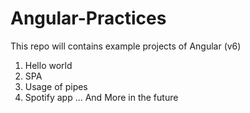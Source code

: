 # Angular-Practices
This repo will contains example projects of Angular (v6) 

1. Hello world
2. SPA
3. Usage of pipes
4. Spotify app 
... And More in the future
